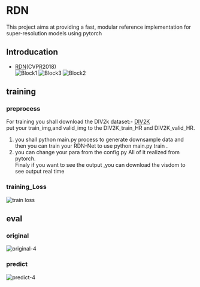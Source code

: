 # RDN
This project aims at providing a fast, modular reference implementation for super-resolution  models using pytorch 

## Introducation 
- [RDN](https://arxiv.org/abs/1802.08797)(CVPR2018)  
![Block1](result/reidual.png) ![Block3](result/residual3.png)
![Block2](result/residual2.png)
## training  
### preprocess
For training you shall download the DIV2k dataset:- [DIV2K](https://data.vision.ee.ethz.ch/cvl/DIV2K/)   
put your train_img,and valid_img to the DIV2K_train_HR and DIV2K_valid_HR. <br> 
1. you shall python main.py process to generate downsample data and then you can train your RDN-Net to use python main.py train .<br>
2. you can change your para from the config.py All of it realized from pytorch.<br>
Finaly if you want to see the output ,you can download the visdom to see output real time

### training_Loss   
![train loss](result/newplot.png)  

## eval
### original  
![original-4](result/original.png)  
### predict  
![predict-4](result/predict.png)

